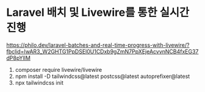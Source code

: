 # Laravel 배치 및 Livewire를 통한 실시간 진행

https://philo.dev/laravel-batches-and-real-time-progress-with-livewire/?fbclid=IwAR3_W2GHTG1PpDSEl0U1CDxb9gZmN7PpXEjeAcvvnNCB4fxEG37dP8pYlIM

1. composer require livewire/livewire
2. npm install -D tailwindcss@latest postcss@latest autoprefixer@latest
3. npx tailwindcss init